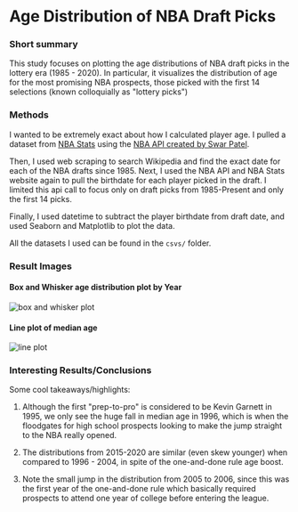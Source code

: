 # Age Distribution of NBA Draft Picks

### Short summary

This study focuses on plotting the age distributions of NBA draft picks
in the lottery era (1985 - 2020). In particular, it visualizes the distribution
of age for the most promising NBA prospects, those picked with the first 14 
selections (known colloquially as "lottery picks")

### Methods

I wanted to be extremely exact about how I calculated player age. I pulled a dataset
from [NBA Stats](stats.nba.com) using the [NBA API created by Swar Patel](https://github.com/swar/nba_api).

Then, I used web scraping to search Wikipedia and find the exact date for each of the NBA
drafts since 1985. Next, I used the NBA API and NBA Stats website again to pull the birthdate
for each player picked in the draft. I limited this api call to focus only on draft picks from
1985-Present and only the first 14 picks.

Finally, I used datetime to subtract the player birthdate from draft date, and used
Seaborn and Matplotlib to plot the data. 

All the datasets I used can be found in the `csvs/` folder.

### Result Images

#### Box and Whisker age distribution plot by Year
![box and whisker plot](https://i.ibb.co/vx39XwF/age-lottery-boxplot.jpg)


#### Line plot of median age 
![line plot](https://i.ibb.co/Vpfy1z8/age-lottery-lineplot.jpg)

### Interesting Results/Conclusions
Some cool takeaways/highlights:

1. Although the first "prep-to-pro" is considered to be Kevin Garnett in 1995, we only see the huge fall in median age in 1996, which is when the floodgates for high school prospects
looking to make the jump straight to the NBA really opened.

2. The distributions from 2015-2020 are similar (even skew younger) when compared to 1996 - 2004, in spite of the one-and-done rule age boost.

3. Note the small jump in the distribution from 2005 to 2006, since this was the first year of the one-and-done rule which basically required prospects to attend one year of college before entering the league.
